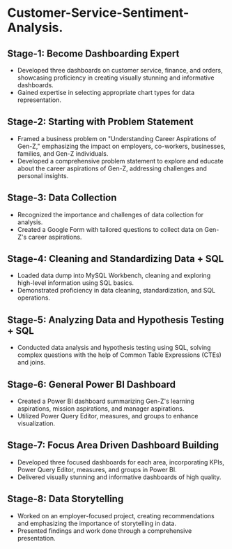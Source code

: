 # Customer-Service-Sentiment-Analysis.

## Stage-1: Become Dashboarding Expert

- Developed three dashboards on customer service, finance, and orders, showcasing proficiency in creating visually stunning and informative dashboards.
- Gained expertise in selecting appropriate chart types for data representation.

## Stage-2: Starting with Problem Statement

- Framed a business problem on "Understanding Career Aspirations of Gen-Z," emphasizing the impact on employers, co-workers, businesses, families, and Gen-Z individuals.
- Developed a comprehensive problem statement to explore and educate about the career aspirations of Gen-Z, addressing challenges and personal insights.

## Stage-3: Data Collection

- Recognized the importance and challenges of data collection for analysis.
- Created a Google Form with tailored questions to collect data on Gen-Z's career aspirations.

## Stage-4: Cleaning and Standardizing Data + SQL

- Loaded data dump into MySQL Workbench, cleaning and exploring high-level information using SQL basics.
- Demonstrated proficiency in data cleaning, standardization, and SQL operations.

## Stage-5: Analyzing Data and Hypothesis Testing + SQL

- Conducted data analysis and hypothesis testing using SQL, solving complex questions with the help of Common Table Expressions (CTEs) and joins.

## Stage-6: General Power BI Dashboard

- Created a Power BI dashboard summarizing Gen-Z's learning aspirations, mission aspirations, and manager aspirations.
- Utilized Power Query Editor, measures, and groups to enhance visualization.

## Stage-7: Focus Area Driven Dashboard Building

- Developed three focused dashboards for each area, incorporating KPIs, Power Query Editor, measures, and groups in Power BI.
- Delivered visually stunning and informative dashboards of high quality.

## Stage-8: Data Storytelling

- Worked on an employer-focused project, creating recommendations and emphasizing the importance of storytelling in data.
- Presented findings and work done through a comprehensive presentation.

